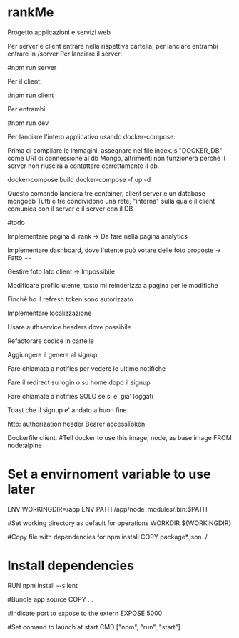 # rankMe

Progetto applicazioni e servizi web

Per server e client entrare nella rispettiva cartella, per lanciare entrambi entrare in /server
Per lanciare il server:

#npm run server

Per il client:

#npm run client

Per entrambi:

#npm run dev

Per lanciare l'intero applicativo usando docker-compose:

Prima di compilare le immagini, assegnare nel file index.js "DOCKER_DB" come URI di connessione al db Mongo, altrimenti 
non funzionerà perchè il server non riuscirà a contattare correttamente il db.

docker-compose build
docker-compose -f  up -d

Questo comando lancierà tre container, client server e un database mongodb
Tutti e tre condividono una rete, "interna" sulla quale il client comunica con il server
e il server con il DB

#todo 

Implementare pagina di rank -> Da fare nella pagina analytics

Implementare dashboard, dove l'utente può votare delle foto proposte -> Fatto +-

Gestire foto lato client -> Impossibile

Modificare profilo utente, tasto mi reinderizza a pagina per le modifiche

Finchè ho il refresh token sono autorizzato

Implementare localizzazione

Usare authservice.headers dove possibile

Refactorare codice in cartelle

Aggiungere il genere al signup

Fare chiamata a notifies per vedere le ultime notifiche

Fare il redirect su login o su home dopo il signup

Fare chiamate a notifies SOLO se si e' gia' loggati

Toast che il signup e' andato a buon fine 

http: authorization header Bearer accessToken 

Dockerfile client:
#Tell docker to use this image, node, as base image
FROM node:alpine

# Set a envirnoment variable to use later
ENV WORKINGDIR=/app
ENV PATH /app/node_modules/.bin:$PATH

#Set working directory as default for operations
WORKDIR ${WORKINGDIR}

#Copy file with dependencies for npm install
COPY package*.json ./

# Install dependencies
RUN	npm install --silent

#Bundle app source
COPY . .

#Indicate port to expose to the extern
EXPOSE 5000

#Set comand to launch at start
CMD ["npm", "run", "start"]
